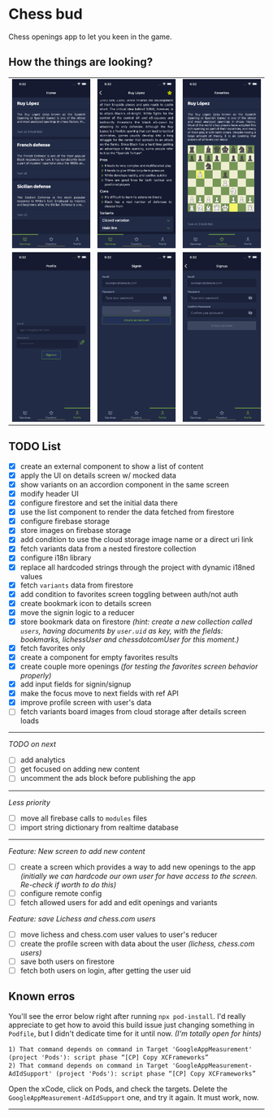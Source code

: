 # Chess bud

Chess openings app to let you keen in the game.

## How the things are looking?

|                                                       |                                                          |                                                              |
| :---------------------------------------------------: | :------------------------------------------------------: | ------------------------------------------------------------ |
|    ![List screen](./assets/list.png 'List screen')    | ![Details screen](./assets/details.png 'Details screen') | ![Details screen](./assets/favorites.png 'Favorites screen') |
| ![List screen](./assets/profile.png 'Profile screen') |  ![Details screen](./assets/signin.png 'Signin screen')  | ![Details screen](./assets/signup.png 'Signup screen')       |

## TODO List

- [x] create an external component to show a list of content
- [x] apply the UI on details screen w/ mocked data
- [x] show variants on an accordion component in the same screen
- [x] modify header UI
- [x] configure firestore and set the initial data there
- [x] use the list component to render the data fetched from firestore
- [x] configure firebase storage
- [x] store images on firebase storage
- [x] add condition to use the cloud storage image name or a direct uri link
- [x] fetch variants data from a nested firestore collection
- [x] configure i18n library
- [x] replace all hardcoded strings through the project with dynamic i18ned values
- [x] fetch `variants` data from firestore
- [x] add condition to favorites screen toggling between auth/not auth
- [x] create bookmark icon to details screen
- [x] move the signin logic to a reducer
- [x] store bookmark data on firestore _(hint: create a new collection called `users`, having documents by `user.uid` as key, with the fields: bookmarks, lichessUser and chessdotcomUser for this moment.)_
- [x] fetch favorites only
- [x] create a component for empty favorites results
- [x] create couple more openings _(for testing the favorites screen behavior properly)_
- [x] add input fields for signin/signup
- [x] make the focus move to next fields with ref API
- [x] improve profile screen with user's data
- [ ] fetch variants board images from cloud storage after details screen loads

---

_TODO on next_

- [ ] add analytics
- [ ] get focused on adding new content
- [ ] uncomment the ads block before publishing the app

---

_Less priority_

- [ ] move all firebase calls to `modules` files
- [ ] import string dictionary from realtime database

---

_Feature: New screen to add new content_

- [ ] create a screen which provides a way to add new openings to the app _(initially we can hardcode our own user for have access to the screen. Re-check if worth to do this)_
- [ ] configure remote config
- [ ] fetch allowed users for add and edit openings and variants

_Feature: save Lichess and chess.com users_

- [ ] move lichess and chess.com user values to user's reducer
- [ ] create the profile screen with data about the user _(lichess, chess.com users)_
- [ ] save both users on firestore
- [ ] fetch both users on login, after getting the user uid

## Known erros

You'll see the error below right after running `npx pod-install`. I'd really appreciate to get how to avoid this build issue just changing something in `Podfile`, but I didn't dedicate time for it until now. _(I'm totally open for hints)_

```shell
1) That command depends on command in Target 'GoogleAppMeasurement' (project 'Pods'): script phase “[CP] Copy XCFrameworks”
2) That command depends on command in Target 'GoogleAppMeasurement-AdIdSupport' (project 'Pods'): script phase “[CP] Copy XCFrameworks”
```

Open the xCode, click on Pods, and check the targets. Delete the `GoogleAppMeasurement-AdIdSupport` one, and try it again. It must work, now.

---
